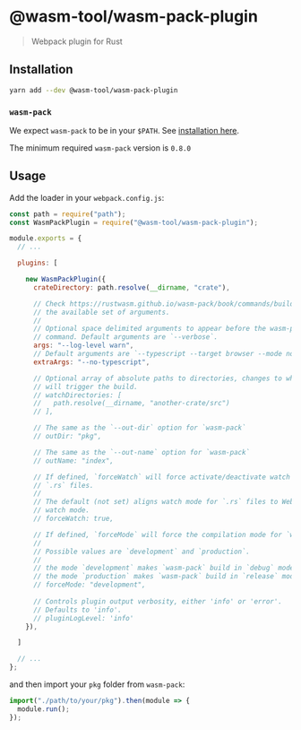 # @wasm-tool/wasm-pack-plugin

> Webpack plugin for Rust

## Installation

```sh
yarn add --dev @wasm-tool/wasm-pack-plugin
```

### `wasm-pack`

We expect `wasm-pack` to be in your `$PATH`. See [installation here](https://rustwasm.github.io/wasm-pack/installer).

The minimum required `wasm-pack` version is `0.8.0`

## Usage

Add the loader in your `webpack.config.js`:

```js
const path = require("path");
const WasmPackPlugin = require("@wasm-tool/wasm-pack-plugin");

module.exports = {
  // ...

  plugins: [

    new WasmPackPlugin({
      crateDirectory: path.resolve(__dirname, "crate"),

      // Check https://rustwasm.github.io/wasm-pack/book/commands/build.html for
      // the available set of arguments.
      //
      // Optional space delimited arguments to appear before the wasm-pack
      // command. Default arguments are `--verbose`.
      args: "--log-level warn",
      // Default arguments are `--typescript --target browser --mode normal`.
      extraArgs: "--no-typescript",

      // Optional array of absolute paths to directories, changes to which
      // will trigger the build.
      // watchDirectories: [
      //   path.resolve(__dirname, "another-crate/src")
      // ],

      // The same as the `--out-dir` option for `wasm-pack`
      // outDir: "pkg",

      // The same as the `--out-name` option for `wasm-pack`
      // outName: "index",

      // If defined, `forceWatch` will force activate/deactivate watch mode for
      // `.rs` files.
      //
      // The default (not set) aligns watch mode for `.rs` files to Webpack's
      // watch mode.
      // forceWatch: true,

      // If defined, `forceMode` will force the compilation mode for `wasm-pack`
      //
      // Possible values are `development` and `production`.
      //
      // the mode `development` makes `wasm-pack` build in `debug` mode.
      // the mode `production` makes `wasm-pack` build in `release` mode.
      // forceMode: "development",
 
      // Controls plugin output verbosity, either 'info' or 'error'.
      // Defaults to 'info'.
      // pluginLogLevel: 'info'
    }),

  ]

  // ...
};
```

and then import your `pkg` folder from `wasm-pack`:

```js
import("./path/to/your/pkg").then(module => {
  module.run();
});
```
